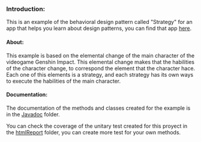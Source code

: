 ### Introduction:
This is an example of the behavioral design pattern called "Strategy" for an app that helps you learn about design patterns, you can find that app [here](https://github.com/JoseMartinez117/AppPatrones "here").

#### About: 
This example is based on the elemental change of the main character of the videogame Genshin Impact. This elemental change makes that the habilities of the character change, to correspond the element that the character hace. Each one of this elements is a strategy, and each strategy has its own ways to execute the habilities of the main character.

#### Documentation: 
The documentation of the methods and classes created for the example is in the [Javadoc](https://github.com/BloodSlayer-404/Strategy/tree/master/JavaDoc "Javadoc") folder. 

You can check the coverage of the unitary test created for this proyect in the [htmlReport](https://github.com/BloodSlayer-404/Strategy/tree/master/htmlReport "htmlReport") folder, you can create more test for your own methods.

